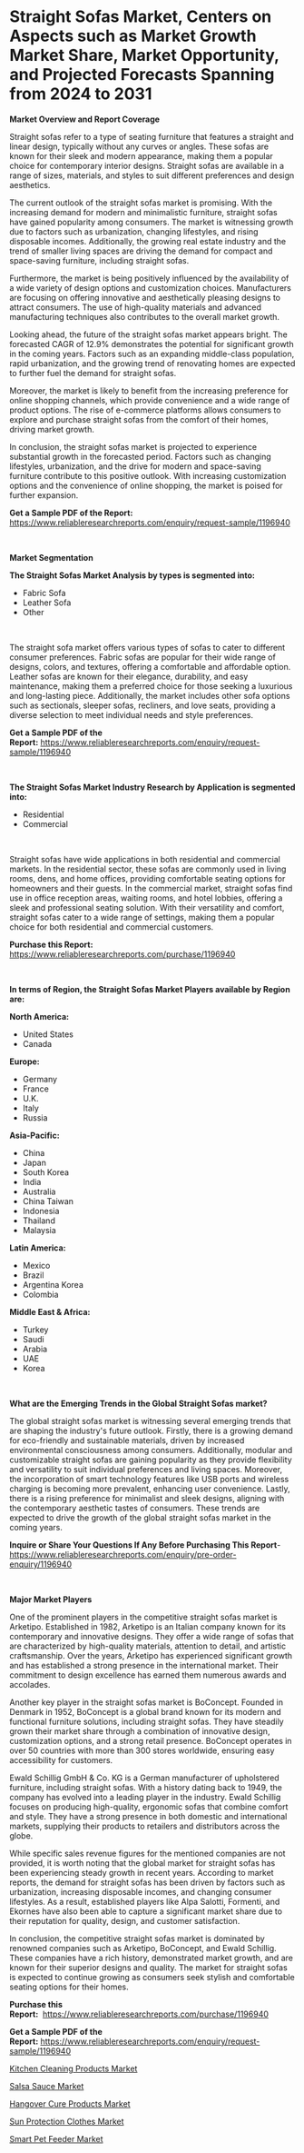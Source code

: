 <p><h1>Straight Sofas Market, Centers on Aspects such as Market Growth Market Share, Market Opportunity, and Projected Forecasts Spanning from 2024 to 2031</h1></p><p><strong>Market Overview and Report Coverage</strong></p>
<p><p>Straight sofas refer to a type of seating furniture that features a straight and linear design, typically without any curves or angles. These sofas are known for their sleek and modern appearance, making them a popular choice for contemporary interior designs. Straight sofas are available in a range of sizes, materials, and styles to suit different preferences and design aesthetics.</p><p>The current outlook of the straight sofas market is promising. With the increasing demand for modern and minimalistic furniture, straight sofas have gained popularity among consumers. The market is witnessing growth due to factors such as urbanization, changing lifestyles, and rising disposable incomes. Additionally, the growing real estate industry and the trend of smaller living spaces are driving the demand for compact and space-saving furniture, including straight sofas.</p><p>Furthermore, the market is being positively influenced by the availability of a wide variety of design options and customization choices. Manufacturers are focusing on offering innovative and aesthetically pleasing designs to attract consumers. The use of high-quality materials and advanced manufacturing techniques also contributes to the overall market growth.</p><p>Looking ahead, the future of the straight sofas market appears bright. The forecasted CAGR of 12.9% demonstrates the potential for significant growth in the coming years. Factors such as an expanding middle-class population, rapid urbanization, and the growing trend of renovating homes are expected to further fuel the demand for straight sofas.</p><p>Moreover, the market is likely to benefit from the increasing preference for online shopping channels, which provide convenience and a wide range of product options. The rise of e-commerce platforms allows consumers to explore and purchase straight sofas from the comfort of their homes, driving market growth.</p><p>In conclusion, the straight sofas market is projected to experience substantial growth in the forecasted period. Factors such as changing lifestyles, urbanization, and the drive for modern and space-saving furniture contribute to this positive outlook. With increasing customization options and the convenience of online shopping, the market is poised for further expansion.</p></p>
<p><strong>Get a Sample PDF of the Report:</strong> <a href="https://www.reliableresearchreports.com/enquiry/request-sample/1196940">https://www.reliableresearchreports.com/enquiry/request-sample/1196940</a></p>
<p>&nbsp;</p>
<p><strong>Market Segmentation</strong></p>
<p><strong>The Straight Sofas Market Analysis by types is segmented into:</strong></p>
<p><ul><li>Fabric Sofa</li><li>Leather Sofa</li><li>Other</li></ul></p>
<p>&nbsp;</p>
<p><p>The straight sofa market offers various types of sofas to cater to different consumer preferences. Fabric sofas are popular for their wide range of designs, colors, and textures, offering a comfortable and affordable option. Leather sofas are known for their elegance, durability, and easy maintenance, making them a preferred choice for those seeking a luxurious and long-lasting piece. Additionally, the market includes other sofa options such as sectionals, sleeper sofas, recliners, and love seats, providing a diverse selection to meet individual needs and style preferences.</p></p>
<p><strong>Get a Sample PDF of the Report:</strong>&nbsp;<a href="https://www.reliableresearchreports.com/enquiry/request-sample/1196940">https://www.reliableresearchreports.com/enquiry/request-sample/1196940</a></p>
<p>&nbsp;</p>
<p><strong>The Straight Sofas Market Industry Research by Application is segmented into:</strong></p>
<p><ul><li>Residential</li><li>Commercial</li></ul></p>
<p>&nbsp;</p>
<p><p>Straight sofas have wide applications in both residential and commercial markets. In the residential sector, these sofas are commonly used in living rooms, dens, and home offices, providing comfortable seating options for homeowners and their guests. In the commercial market, straight sofas find use in office reception areas, waiting rooms, and hotel lobbies, offering a sleek and professional seating solution. With their versatility and comfort, straight sofas cater to a wide range of settings, making them a popular choice for both residential and commercial customers.</p></p>
<p><strong>Purchase this Report:</strong>&nbsp; <a href="https://www.reliableresearchreports.com/purchase/1196940">https://www.reliableresearchreports.com/purchase/1196940</a></p>
<p>&nbsp;</p>
<p><strong>In terms of Region, the Straight Sofas Market Players available by Region are:</strong></p>
<p>
    <p> <strong> North America: </strong>
        <ul>
            <li>United States</li>
            <li>Canada</li>
        </ul>
        </p> 
    <p> <strong> Europe: </strong>
        <ul>
            <li>Germany</li>
            <li>France</li>
            <li>U.K.</li>
            <li>Italy</li>
            <li>Russia</li>
        </ul>
        </p> 
    <p> <strong> Asia-Pacific: </strong>
        <ul>
            <li>China</li>
            <li>Japan</li>
            <li>South Korea</li>
            <li>India</li>
            <li>Australia</li>
            <li>China Taiwan</li>
            <li>Indonesia</li>
            <li>Thailand</li>
            <li>Malaysia</li>
        </ul>
        </p> 
    <p> <strong> Latin America: </strong>
        <ul>
            <li>Mexico</li>
            <li>Brazil</li>
            <li>Argentina Korea</li>
            <li>Colombia</li>
        </ul>
        </p> 
    <p> <strong> Middle East & Africa: </strong>
        <ul>
            <li>Turkey</li>
            <li>Saudi</li>
            <li>Arabia</li>
            <li>UAE</li>
            <li>Korea</li>
        </ul>
    </p>
    </p>
<p>&nbsp;</p>
<p><strong>What are the Emerging Trends in the Global Straight Sofas market?</strong></p>
<p><p>The global straight sofas market is witnessing several emerging trends that are shaping the industry's future outlook. Firstly, there is a growing demand for eco-friendly and sustainable materials, driven by increased environmental consciousness among consumers. Additionally, modular and customizable straight sofas are gaining popularity as they provide flexibility and versatility to suit individual preferences and living spaces. Moreover, the incorporation of smart technology features like USB ports and wireless charging is becoming more prevalent, enhancing user convenience. Lastly, there is a rising preference for minimalist and sleek designs, aligning with the contemporary aesthetic tastes of consumers. These trends are expected to drive the growth of the global straight sofas market in the coming years.</p></p>
<p><strong>Inquire or Share Your Questions If Any Before Purchasing This Report</strong>- <a href="https://www.reliableresearchreports.com/enquiry/pre-order-enquiry/1196940">https://www.reliableresearchreports.com/enquiry/pre-order-enquiry/1196940</a></p>
<p>&nbsp;</p>
<p><strong>Major Market Players</strong></p>
<p><p>One of the prominent players in the competitive straight sofas market is Arketipo. Established in 1982, Arketipo is an Italian company known for its contemporary and innovative designs. They offer a wide range of sofas that are characterized by high-quality materials, attention to detail, and artistic craftsmanship. Over the years, Arketipo has experienced significant growth and has established a strong presence in the international market. Their commitment to design excellence has earned them numerous awards and accolades.</p><p>Another key player in the straight sofas market is BoConcept. Founded in Denmark in 1952, BoConcept is a global brand known for its modern and functional furniture solutions, including straight sofas. They have steadily grown their market share through a combination of innovative design, customization options, and a strong retail presence. BoConcept operates in over 50 countries with more than 300 stores worldwide, ensuring easy accessibility for customers.</p><p>Ewald Schillig GmbH & Co. KG is a German manufacturer of upholstered furniture, including straight sofas. With a history dating back to 1949, the company has evolved into a leading player in the industry. Ewald Schillig focuses on producing high-quality, ergonomic sofas that combine comfort and style. They have a strong presence in both domestic and international markets, supplying their products to retailers and distributors across the globe.</p><p>While specific sales revenue figures for the mentioned companies are not provided, it is worth noting that the global market for straight sofas has been experiencing steady growth in recent years. According to market reports, the demand for straight sofas has been driven by factors such as urbanization, increasing disposable incomes, and changing consumer lifestyles. As a result, established players like Alpa Salotti, Formenti, and Ekornes have also been able to capture a significant market share due to their reputation for quality, design, and customer satisfaction.</p><p>In conclusion, the competitive straight sofas market is dominated by renowned companies such as Arketipo, BoConcept, and Ewald Schillig. These companies have a rich history, demonstrated market growth, and are known for their superior designs and quality. The market for straight sofas is expected to continue growing as consumers seek stylish and comfortable seating options for their homes.</p></p>
<p><strong>Purchase this Report:</strong>&nbsp;&nbsp;<a href="https://www.reliableresearchreports.com/purchase/1196940">https://www.reliableresearchreports.com/purchase/1196940</a></p>
<p></p>
<p><strong>Get a Sample PDF of the Report:</strong>&nbsp;<a href="https://www.reliableresearchreports.com/enquiry/request-sample/1196940">https://www.reliableresearchreports.com/enquiry/request-sample/1196940</a></p>
<p><p><a href="https://github.com/mahnoor2003/Market-Research-Report-List-2/blob/main/kitchen-cleaning-products-market.md">Kitchen Cleaning Products Market</a></p><p><a href="https://github.com/deliacustodio40/Market-Research-Report-List-2/blob/main/salsa-sauce-market.md">Salsa Sauce Market</a></p><p><a href="https://github.com/marloy8/Market-Research-Report-List-2/blob/main/hangover-cure-products-market.md">Hangover Cure Products Market</a></p><p><a href="https://github.com/maliyahmorrow6654/Market-Research-Report-List-2/blob/main/sun-protection-clothes-market.md">Sun Protection Clothes Market</a></p><p><a href="https://github.com/abdelrhmankishk22/Market-Research-Report-List-2/blob/main/smart-pet-feeder-market.md">Smart Pet Feeder Market</a></p></p>